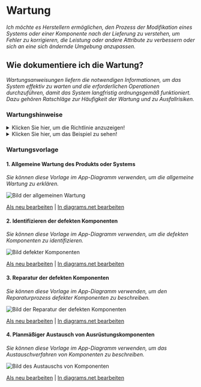 # **Wartung**

*Ich möchte es Herstellern ermöglichen, den Prozess der Modifikation eines Systems oder einer Komponente nach der Lieferung zu verstehen, um Fehler zu korrigieren, die Leistung oder andere Attribute zu verbessern oder sich an eine sich ändernde Umgebung anzupassen.*

## **Wie dokumentiere ich die Wartung?**

*Wartungsanweisungen liefern die notwendigen Informationen, um das System effektiv zu warten und die erforderlichen Operationen durchzuführen, damit das System langfristig ordnungsgemäß funktioniert. Dazu gehören Ratschläge zur Häufigkeit der Wartung und zu Ausfallrisiken.*

 ### **Wartungshinweise**
<Details>
  <summary>Klicken Sie hier, um die Richtlinie anzuzeigen!</summary>
 
  - **Definition:** *Eine Wartungsanweisung ist ein technisches Kommunikationsdokument, das Empfehlungen und notwendige Informationen zur effektiven Wartung des Systems geben soll.*

  ```
Was beinhaltet die Dokumentation von Wartungsanleitungen?

1. Einführung der allgemeinen Wartung des Produkts oder Systems
    - Reinigung
    - Schmieren
    - Regelmäßige Inspektionen oder Wartungen. Diese können zeitbasiert oder nutzungsbasiert ausgeführt werden.
       - Wartung nach vorgegebenen Intervallen
       - Wartung nach vorgeschriebenen Kriterien
       - Wartung durch Integration von Analyse-, Mess- und regelmäßigen Testaktivitäten
    - Regelmäßige Anpassung der Maschinen, falls erforderlich
    - Wartungswerkzeuge
       - Verschiedene Werkzeuge, die zur Durchführung der Wartungsarbeiten erforderlich sind
2. Identifizieren der defekten Komponenten
    - Überwachung der Geräteleistung
    - So erkennen Sie eine defekte Komponente
    - Störungsbeseitigung
    - Nachweis der Fehlerbeseitigung
3. Reparatur der defekten Komponenten
    - Schritt-für-Schritt-Verfahren, die den Reparaturablauf beschreiben
    - Sehen Sie im Abschnitt Herstellung nach, wo Sie die Herstellungsanweisungen zum Wiederaufbau der defekten Komponenten finden
    - Überprüfung der Reparatur
    - Erforderliche Werkzeuge für die Reparatur
4. Austausch von Ausrüstungskomponenten nach Plan
    - Schritt-für-Schritt-Verfahren, die die Ersetzungssequenz beschreiben
    - Benötigtes Werkzeug zum Austausch der Komponenten

Wie visualisiert man den Wartungsprozess?
 1. Bilder
 2. Videos

```
</details>

<Details>
  <summary>Klicken Sie hier, um das Beispiel zu sehen!</summary>

#### *Beispiel 1:* [FarmBot Genesis V1.5](https://genesis.farm.bot/v1.5/Extras/maintenance)
</details>

### Wartungsvorlage
 
 #### 1. Allgemeine Wartung des Produkts oder Systems
 
   *Sie können diese Vorlage im App-Diagramm verwenden, um die allgemeine Wartung zu erklären.*
 
![Bild der allgemeinen Wartung](https://github.com/OPEN-NEXT/WP2.3-Guideline-and-templatefor-documentation-of-OSH-design-reuse/raw/main/Sources/Images/General%20maintenance%201.jpg)

 <a href="https://app.diagrams.net/#Hamerezoji1362%2Fdrawio-github%2Fmaster%2FGeneral%20maintenance.drawio">Als neu bearbeiten</a> | <a href="https://app.diagrams.net/#Hamerezoji1362%2Fdrawio-github%2Fmaster%2FGeneral%20maintenance.png">In diagrams.net bearbeiten</a>
 
 #### 2. Identifizieren der defekten Komponenten
 
 *Sie können diese Vorlage im App-Diagramm verwenden, um die defekten Komponenten zu identifizieren.*
 
![Bild defekter Komponenten](https://github.com/OPEN-NEXT/WP2.3-Guideline-and-templatefor-documentation-of-OSH-design-reuse/raw/main/Sources/Images/Identifying%20the%20defective%20components.jpg)

 <a href="https://app.diagrams.net/#Hamerezoji1362%2Fdrawio-github%2Fmaster%2FIdentifying%20the%20defective%20components.drawio">Als neu bearbeiten</a> | <a href="https://app.diagrams.net/#Hamerezoji1362%2Fdrawio-github%2Fmaster%2FIdentifying%20the%20defective%20components.png">In diagrams.net bearbeiten</a>
 
 #### 3. Reparatur der defekten Komponenten

 *Sie können diese Vorlage im App-Diagramm verwenden, um den Reparaturprozess defekter Komponenten zu beschreiben.*
 
![Bild der Reparatur der defekten Komponenten](https://github.com/OPEN-NEXT/WP2.3-Guideline-and-templatefor-documentation-of-OSH-design-reuse/blob/main/Sources/Images/Reparieren%20der%20defekten%20Komponenten%201.jpg)

 <a href="https://app.diagrams.net/#Hamerezoji1362%2Fdrawio-github%2Fmaster%2FRepairing%20the%20defective%20components.drawio">Als neu bearbeiten</a> | <a href="https://app.diagrams.net/#Hamerezoji1362%2Fdrawio-github%2Fmaster%2FRepairing%20the%20defective%20components.drawio.png">In diagrams.net bearbeiten</a>
 
 #### 4. Planmäßiger Austausch von Ausrüstungskomponenten

  *Sie können diese Vorlage im App-Diagramm verwenden, um das Austauschverfahren von Komponenten zu beschreiben.*
 
![Bild des Austauschs von Komponenten](https://github.com/OPEN-NEXT/WP2.3-Guideline-and-templatefor-documentation-of-OSH-design-reuse/blob/main/Sources/Images/Replacing%20die%20Teile%20oder%20Komponenten.jpg)

 <a href="https://app.diagrams.net/#Hamerezoji1362%2Fdrawio-github%2Fmaster%2FReplaceing%20the%20parts%20or%20components.drawio">Als neu bearbeiten</a> | <a href="https://app.diagrams.net/#Hamerezoji1362%2Fdrawio-github%2Fmaster%2FReplaceing%20the%20parts%20or%20components.drawio.png">In diagrams.net bearbeiten</a>
